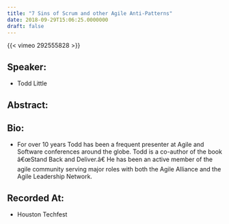 ```yaml
---
title: "7 Sins of Scrum and other Agile Anti-Patterns"
date: 2018-09-29T15:06:25.0000000
draft: false
---
```


{{< vimeo 292555828 >}}

## Speaker:

 - Todd Little

## Abstract:



## Bio:

 - <p>For over 10 years Todd has been a frequent presenter at Agile and Software conferences around the globe. Todd is a co-author of the book â€œStand Back and Deliver.â€ He has been an active member of the agile community serving major roles with both the Agile Alliance and the Agile Leadership Network.</p>

## Recorded At:

 - Houston Techfest

